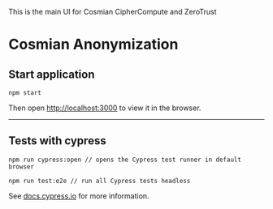 This is the main UI for Cosmian CipherCompute and ZeroTrust

# Cosmian Anonymization

## Start application

```
npm start
```

Then open [http://localhost:3000](http://localhost:3000) to view it in the browser.

---

## Tests with cypress

```
npm run cypress:open // opens the Cypress test runner in default browser
```

```
npm run test:e2e // run all Cypress tests headless
```

See [docs.cypress.io](https://docs.cypress.io/guides/overview/why-cypress) for more information.
